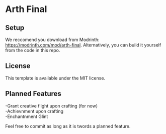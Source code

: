 # Arth Final

## Setup

We reccomend you download from Modrinth: https://modrinth.com/mod/arth-final. Alternatively, you can build it yourself from the code in this repo.

## License

This template is available under the MIT license.

## Planned Features

-Grant creative flight upon crafting (for now)  
-Achievnment upon crafting  
-Enchantnment Glint  

Feel free to commit as long as it is twords a planned feature.
